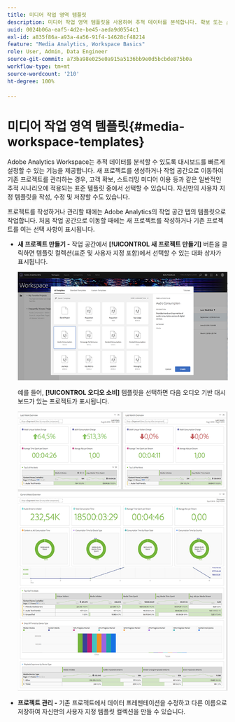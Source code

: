 ```yaml
---
title: 미디어 작업 영역 템플릿
description: 미디어 작업 영역 템플릿을 사용하여 추적 데이터를 분석합니다. 확보 또는 스트리밍 미디어용 표준 템플릿을 선택하거나 사용자 지정 템플릿을 제작합니다.
uuid: 0024b06a-eaf5-4d2e-be45-aeda9d0554c1
exl-id: a835f86a-a93a-4a56-91f4-14628cf48214
feature: "Media Analytics, Workspace Basics"
role: User, Admin, Data Engineer
source-git-commit: a73ba98e025e0a915a5136bb9e0d5bcbde875b0a
workflow-type: tm+mt
source-wordcount: '210'
ht-degree: 100%

---
```


# 미디어 작업 영역 템플릿{#media-workspace-templates}

Adobe Analytics Workspace는 추적 데이터를 분석할 수 있도록 대시보드를 빠르게 설정할 수 있는 기능을 제공합니다. 새 프로젝트를 생성하거나 작업 공간으로 이동하여 기존 프로젝트를 관리하는 경우, 고객 확보, 스트리밍 미디어 이용 등과 같은 일반적인 추적 시나리오에 적용되는 표준 템플릿 중에서 선택할 수 있습니다. 자신만의 사용자 지정 템플릿을 작성, 수정 및 저장할 수도 있습니다.

프로젝트를 작성하거나 관리할 때에는 Adobe Analytics의 작업 공간 탭의 템플릿으로 작업합니다. 처음 작업 공간으로 이동할 때에는 새 프로젝트를 작성하거나 기존 프로젝트를 여는 선택 사항이 표시됩니다.

* **새 프로젝트 만들기 -** 작업 공간에서 **[!UICONTROL 새 프로젝트 만들기]** 버튼을 클릭하면 템플릿 컬렉션(표준 및 사용자 지정 포함)에서 선택할 수 있는 대화 상자가 표시됩니다.

   ![](/help/reporting/assets/all-templates-audio.png)

   예를 들어, **[!UICONTROL 오디오 소비]** 템플릿을 선택하면 다음 오디오 기반 대시보드가 있는 프로젝트가 표시됩니다.

   ![](/help/reporting/assets/aa-workspace.png)

* **프로젝트 관리 -** 기존 프로젝트에서 데이터 프레젠테이션을 수정하고 다른 이름으로 저장하여 자신만의 사용자 지정 템플릿 컬렉션을 만들 수 있습니다.
